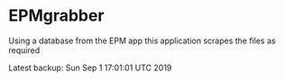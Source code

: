 # EPMgrabber
Using a database from the EPM app this application scrapes the files as required


Latest backup: Sun Sep 1 17:01:01 UTC 2019
